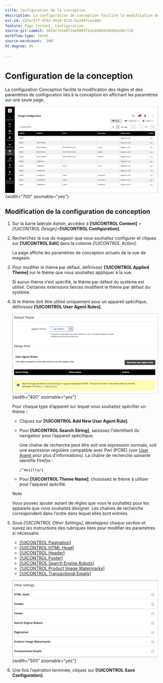 ```yaml
---
title: Configuration de la conception
description: La configuration de conception facilite la modification des règles et des paramètres de configuration liés à la conception en affichant les paramètres sur une seule page.
exl-id: 43fec57f-d76d-45a9-812b-ba1947cea46d
feature: Page Content, Configuration
source-git-commit: b659c7e1e8f2ae9883f1e24d8045d6dd1e90cfc0
workflow-type: tm+mt
source-wordcount: '249'
ht-degree: 0%

---
```


# Configuration de la conception

La configuration Conception facilite la modification des règles et des paramètres de configuration liés à la conception en affichant les paramètres sur une seule page.

![Page de configuration de conception](./assets/configuration.png){width="700" zoomable="yes"}

## Modification de la configuration de conception

1. Sur la barre latérale _Admin_, accédez à **[!UICONTROL Content]** > _[!UICONTROL Design]_>**[!UICONTROL Configuration]**.

1. Recherchez la vue de magasin que vous souhaitez configurer et cliquez sur **[!UICONTROL Edit]** dans la colonne _[!UICONTROL Action]_.

   La page affiche les paramètres de conception actuels de la vue de magasin.

1. Pour modifier le thème par défaut, définissez **[!UICONTROL Applied Theme]** sur le thème que vous souhaitez appliquer à la vue.

   Si aucun thème n’est spécifié, le thème par défaut du système est utilisé. Certaines extensions tierces modifient le thème par défaut du système.

1. Si le thème doit être utilisé uniquement pour un appareil spécifique, définissez **[!UICONTROL User Agent Rules]**.

   ![Règles User-Agent](./assets/configuration-user-agent-rules.png){width="400" zoomable="yes"}

   Pour chaque type d’appareil sur lequel vous souhaitez spécifier un thème :

   - Cliquez sur **[!UICONTROL Add New User Agent Rule]**.

   - Pour **[!UICONTROL Search String]**, saisissez l’identifiant du navigateur pour l’appareil spécifique.

     Une chaîne de recherche peut être soit une expression normale, soit une expression régulière compatible avec Perl (PCRE) (voir [User Agent](https://en.wikipedia.org/wiki/User_agent) pour plus d’informations). La chaîne de recherche suivante identifie Firefox :

         /^mozilla/i
     
   - Pour **[!UICONTROL Theme Name]**, choisissez le thème à utiliser pour l’appareil spécifié.

   >[!NOTE]
   >
   >Vous pouvez ajouter autant de règles que vous le souhaitez pour les appareils que vous souhaitez désigner. Les chaînes de recherche correspondent dans l’ordre dans lequel elles sont entrées.

1. Sous _[!UICONTROL Other Settings]_, développez chaque section et suivez les instructions des rubriques liées pour modifier les paramètres si nécessaire.

   - [[!UICONTROL Pagination]](../catalog/navigation-product-listings.md#pagination-controls)
   - [[!UICONTROL HTML Head]](page-setup.md#html-head)
   - [[!UICONTROL Header]](page-setup.md#header)
   - [[!UICONTROL Footer]](page-setup.md#footer)
   - [[!UICONTROL Search Engine Robots]](../merchandising-promotions/seo-overview.md#search-engine-robots)
   - [[!UICONTROL Product Image Watermarks]](../catalog/product-image.md#watermarks)
   - [[!UICONTROL Transactional Emails]](../systems/email-templates.md#configure-email-templates)

   ![Autres paramètres pour affecter la conception](./assets/configuration-other-settings.png){width="500" zoomable="yes"}

1. Une fois l’opération terminée, cliquez sur **[!UICONTROL Save Configuration]**.
